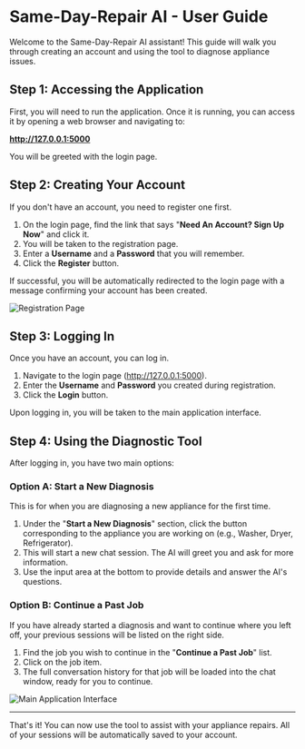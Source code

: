 # Same-Day-Repair AI - User Guide

Welcome to the Same-Day-Repair AI assistant! This guide will walk you through creating an account and using the tool to diagnose appliance issues.

## Step 1: Accessing the Application

First, you will need to run the application. Once it is running, you can access it by opening a web browser and navigating to:

**http://127.0.0.1:5000**

You will be greeted with the login page.

## Step 2: Creating Your Account

If you don't have an account, you need to register one first.

1.  On the login page, find the link that says "**Need An Account? Sign Up Now**" and click it.
2.  You will be taken to the registration page.
3.  Enter a **Username** and a **Password** that you will remember.
4.  Click the **Register** button.

If successful, you will be automatically redirected to the login page with a message confirming your account has been created.

![Registration Page](https://i.imgur.com/example-reg.png) <!-- Placeholder image -->

## Step 3: Logging In

Once you have an account, you can log in.

1.  Navigate to the login page (http://127.0.0.1:5000).
2.  Enter the **Username** and **Password** you created during registration.
3.  Click the **Login** button.

Upon logging in, you will be taken to the main application interface.

## Step 4: Using the Diagnostic Tool

After logging in, you have two main options:

### Option A: Start a New Diagnosis

This is for when you are diagnosing a new appliance for the first time.

1.  Under the "**Start a New Diagnosis**" section, click the button corresponding to the appliance you are working on (e.g., Washer, Dryer, Refrigerator).
2.  This will start a new chat session. The AI will greet you and ask for more information.
3.  Use the input area at the bottom to provide details and answer the AI's questions.

### Option B: Continue a Past Job

If you have already started a diagnosis and want to continue where you left off, your previous sessions will be listed on the right side.

1.  Find the job you wish to continue in the "**Continue a Past Job**" list.
2.  Click on the job item.
3.  The full conversation history for that job will be loaded into the chat window, ready for you to continue.

![Main Application Interface](https://i.imgur.com/example-main.png) <!-- Placeholder image -->

---

That's it! You can now use the tool to assist with your appliance repairs. All of your sessions will be automatically saved to your account. 